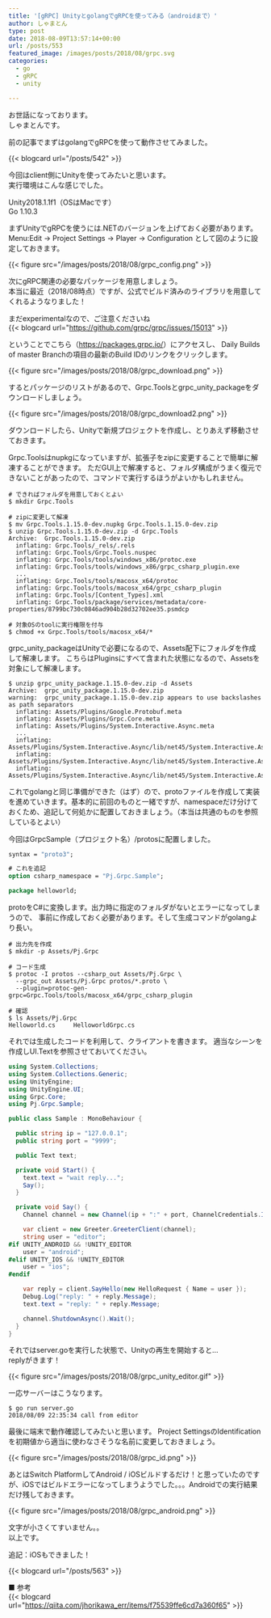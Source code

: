 ```yaml
---
title: '[gRPC] UnityとgolangでgRPCを使ってみる（androidまで）'
author: しゃまとん
type: post
date: 2018-08-09T13:57:14+00:00
url: /posts/553
featured_image: /images/posts/2018/08/grpc.svg
categories:
  - go
  - gRPC
  - unity

---
```

お世話になっております。  
しゃまとんです。

前の記事でまずはgolangでgRPCを使って動作させてみました。

{{< blogcard url="/posts/542" >}}

今回はclient側にUnityを使ってみたいと思います。  
実行環境はこんな感じでした。

Unity2018.1.1f1（OSはMacです）  
Go 1.10.3

まずUnityでgRPCを使うには.NETのバージョンを上げておく必要があります。  
Menu:Edit -> Project Settings -> Player -> Configuration として図のように設定しておきます。

{{< figure src="/images/posts/2018/08/grpc_config.png" >}}

次にgRPC関連の必要なパッケージを用意しましょう。  
本当に最近（2018/08時点）ですが、公式でビルド済みのライブラリを用意してくれるようなりました！

まだexperimentalなので、ご注意くださいね  
{{< blogcard url="https://github.com/grpc/grpc/issues/15013" >}}

ということでこちら（<https://packages.grpc.io/>）にアクセスし、
Daily Builds of master Branchの項目の最新のBuild IDのリンクをクリックします。

{{< figure src="/images/posts/2018/08/grpc_download.png" >}}

するとパッケージのリストがあるので、Grpc.Toolsとgrpc_unity_packageをダウンロードしましょう。

{{< figure src="/images/posts/2018/08/grpc_download2.png" >}}

ダウンロードしたら、Unityで新規プロジェクトを作成し、とりあえず移動させておきます。

Grpc.Toolsはnupkgになっていますが、拡張子をzipに変更することで簡単に解凍することができます。
ただGUI上で解凍すると、フォルダ構成がうまく復元できないことがあったので、コマンドで実行するほうがよいかもしれません。

```shell script
# できればフォルダを用意しておくとよい
$ mkdir Grpc.Tools
 
# zipに変更して解凍
$ mv Grpc.Tools.1.15.0-dev.nupkg Grpc.Tools.1.15.0-dev.zip
$ unzip Grpc.Tools.1.15.0-dev.zip -d Grpc.Tools
Archive:  Grpc.Tools.1.15.0-dev.zip
  inflating: Grpc.Tools/_rels/.rels
  inflating: Grpc.Tools/Grpc.Tools.nuspec
  inflating: Grpc.Tools/tools/windows_x86/protoc.exe
  inflating: Grpc.Tools/tools/windows_x86/grpc_csharp_plugin.exe
  ...
  inflating: Grpc.Tools/tools/macosx_x64/protoc
  inflating: Grpc.Tools/tools/macosx_x64/grpc_csharp_plugin
  inflating: Grpc.Tools/[Content_Types].xml
  inflating: Grpc.Tools/package/services/metadata/core-properties/8799bc730c0846ad904b28d32702ee35.psmdcp

# 対象OSのtoolに実行権限を付与
$ chmod +x Grpc.Tools/tools/macosx_x64/*
```

grpc_unity_packageはUnityで必要になるので、Assets配下にフォルダを作成して解凍します。
こちらはPluginsにすべて含まれた状態になるので、Assetsを対象にして解凍します。

```shell script
$ unzip grpc_unity_package.1.15.0-dev.zip -d Assets
Archive:  grpc_unity_package.1.15.0-dev.zip
warning:  grpc_unity_package.1.15.0-dev.zip appears to use backslashes as path separators
  inflating: Assets/Plugins/Google.Protobuf.meta
  inflating: Assets/Plugins/Grpc.Core.meta
  inflating: Assets/Plugins/System.Interactive.Async.meta
  ...
  inflating: Assets/Plugins/System.Interactive.Async/lib/net45/System.Interactive.Async.dll
  inflating: Assets/Plugins/System.Interactive.Async/lib/net45/System.Interactive.Async.dll.meta
  inflating: Assets/Plugins/System.Interactive.Async/lib/net45/System.Interactive.Async.xml.meta
```


これでgolangと同じ準備ができた（はず）ので、protoファイルを作成して実装を進めていきます。基本的に前回のものと一緒ですが、namespaceだけ分けておくため、追記して何処かに配置しておきましょう。（本当は共通のものを参照しているとよい）

今回はGrpcSample（プロジェクト名）/protosに配置しました。

```proto
syntax = "proto3";

# これを追記
option csharp_namespace = "Pj.Grpc.Sample";

package helloworld;
```

protoをC#に変換します。出力時に指定のフォルダがないとエラーになってしまうので、
事前に作成しておく必要があります。そして生成コマンドがgolangより長い。

```shell script
# 出力先を作成
$ mkdir -p Assets/Pj.Grpc

# コード生成
$ protoc -I protos --csharp_out Assets/Pj.Grpc \
  --grpc_out Assets/Pj.Grpc protos/*.proto \
  --plugin=protoc-gen-grpc=Grpc.Tools/tools/macosx_x64/grpc_csharp_plugin

# 確認
$ ls Assets/Pj.Grpc
Helloworld.cs     HelloworldGrpc.cs
```

それでは生成したコードを利用して、クライアントを書きます。
適当なシーンを作成しUI.Textを参照させておいてください。

```csharp
using System.Collections;
using System.Collections.Generic;
using UnityEngine;
using UnityEngine.UI;
using Grpc.Core;
using Pj.Grpc.Sample;

public class Sample : MonoBehaviour {

  public string ip = "127.0.0.1";
  public string port = "9999";

  public Text text;

  private void Start() {
    text.text = "wait reply...";
    Say();
  }

  private void Say() {
    Channel channel = new Channel(ip + ":" + port, ChannelCredentials.Insecure);

    var client = new Greeter.GreeterClient(channel);
    string user = "editor";
#if UNITY_ANDROID && !UNITY_EDITOR
    user = "android";
#elif UNITY_IOS && !UNITY_EDITOR
    user = "ios";
#endif

    var reply = client.SayHello(new HelloRequest { Name = user });
    Debug.Log("reply: " + reply.Message);
    text.text = "reply: " + reply.Message;

    channel.ShutdownAsync().Wait();
  }
}
```

それではserver.goを実行した状態で、Unityの再生を開始すると&#8230;  
replyがきます！


{{< figure src="/images/posts/2018/08/grpc_unity_editor.gif" >}}

一応サーバーはこうなります。

```shell script
$ go run server.go
2018/08/09 22:35:34 call from editor
```

最後に端末で動作確認してみたいと思います。
Project SettingsのIdentificationを初期値から適当に使わなさそうな名前に変更しておきましょう。

{{< figure src="/images/posts/2018/08/grpc_id.png" >}}

あとはSwitch PlatformしてAndroid / iOSビルドするだけ！と思っていたのですが、iOSではビルドエラーになってしまうようでした。。。Androidでの実行結果だけ残しておきます。

{{< figure src="/images/posts/2018/08/grpc_android.png" >}}

文字が小さくてすいません。。  
以上です。

追記：iOSもできました！  

{{< blogcard url="/posts/563" >}}

■ 参考  
{{< blogcard url="https://qiita.com/jhorikawa_err/items/f75539ffe6cd7a360f65" >}}
